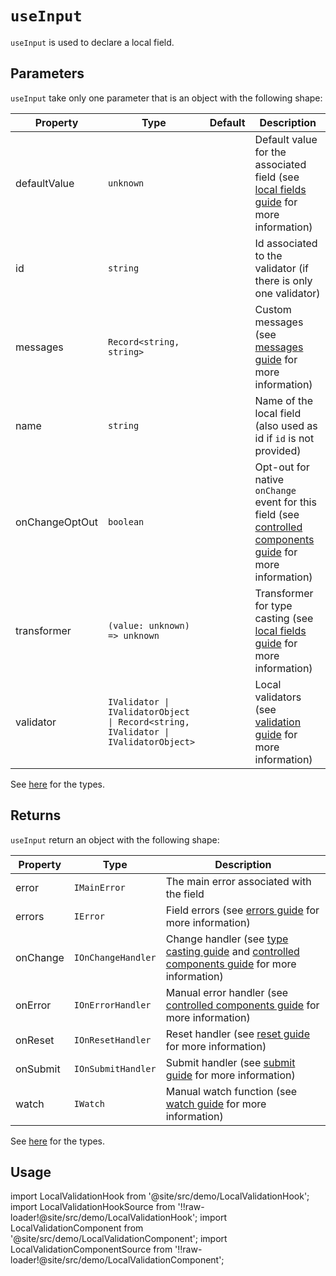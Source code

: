 # `useInput`

`useInput` is used to declare a local field.

## Parameters

`useInput` take only one parameter that is an object with the following shape:

| Property         | Type                                                                               | Default | Description                                                                                                                                                                           |
| ---------------- | ---------------------------------------------------------------------------------- | ------- | ------------------------------------------------------------------------------------------------------------------------------------------------------------------------------------- |
| defaultValue     | `unknown`                                                                          |         | Default value for the associated field (see [local fields guide](/docs/guides/local-fields) for more information)                                                                     |
| id               | `string`                                                                           |         | Id associated to the validator (if there is only one validator)                                                                                                                       |
| messages         | `Record<string, string>`                                                           |         | Custom messages (see [messages guide](/docs/guides/messages-and-i18n) for more information)                                                                                           |
| name <Required/> | `string`                                                                           |         | Name of the local field (also used as id if `id` is not provided)                                                                                                                     |
| onChangeOptOut   | `boolean`                                                                          |         | Opt-out for native `onChange` event for this field (see [controlled components guide](/docs/guides/controlled-components#validators-and-onchange-event-opt-out) for more information) |
| transformer      | `(value: unknown) => unknown`                                                      |         | Transformer for type casting (see [local fields guide](/docs/guides/local-fields) for more information)                                                                               |
| validator        | `IValidator \| IValidatorObject \| Record<string, IValidator \| IValidatorObject>` |         | Local validators (see [validation guide](/docs/guides/validation) for more information)                                                                                               |

See [here](/docs/api/types) for the types.

## Returns

`useInput` return an object with the following shape:

| Property | Type               | Description                                                                                                                                                                        |
| -------- | ------------------ | ---------------------------------------------------------------------------------------------------------------------------------------------------------------------------------- |
| error    | `IMainError`       | The main error associated with the field                                                                                                                                           |
| errors   | `IError`           | Field errors (see [errors guide](/docs/guides/errors-and-styling) for more information)                                                                                            |
| onChange | `IOnChangeHandler` | Change handler (see [type casting guide](/docs/guides/type-casting-and-default-values) and [controlled components guide](/docs/guides/controlled-components) for more information) |
| onError  | `IOnErrorHandler`  | Manual error handler (see [controlled components guide](/docs/guides/controlled-components#managing-manual-errors) for more information)                                           |
| onReset  | `IOnResetHandler`  | Reset handler (see [reset guide](/docs/guides/submit-and-reset#with-the-onreset-handler) for more information)                                                                     |
| onSubmit | `IOnSubmitHandler` | Submit handler (see [submit guide](/docs/guides/submit-and-reset#using-the-onsubmit-handler) for more information)                                                                 |
| watch    | `IWatch`           | Manual watch function (see [watch guide](/docs/guides/watch) for more information)                                                                                                 |

See [here](/docs/api/types) for the types.

## Usage

import LocalValidationHook from '@site/src/demo/LocalValidationHook';
import LocalValidationHookSource from '!!raw-loader!@site/src/demo/LocalValidationHook';
import LocalValidationComponent from '@site/src/demo/LocalValidationComponent';
import LocalValidationComponentSource from '!!raw-loader!@site/src/demo/LocalValidationComponent';

<DemoTabs Component={LocalValidationComponent} Hook={LocalValidationHook} componentCode={LocalValidationComponentSource} componentMetastring="{9,25,28}" hookCode={LocalValidationHookSource} hookMetastring="{10,31,36}" />
